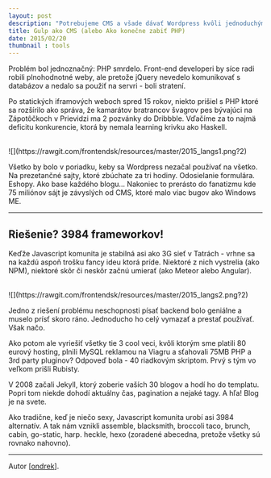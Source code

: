 ```yaml
---
layout: post
description: "Potrebujeme CMS a všade dávať Wordpress kvôli jednoduchým problémom, na ktoré už dnes máme riešenie?"
title: Gulp ako CMS (alebo Ako konečne zabiť PHP)
date: 2015/02/20
thumbnail : tools
---
```



Problém bol jednoznačný: PHP smrdelo. Front-end developeri by síce radi robili plnohodnotné weby,
ale pretože jQuery nevedelo komunikovať s databázov a nedalo sa použiť na servri - boli stratení.

Po statických iframových weboch spred 15 rokov, niekto prišiel s PHP ktoré sa rozšírilo ako správa,
že kamarátov bratrancov švagrov pes bývajúci na Zápotôčkoch v Prievidzi ma 2 pozvánky do Dribbble.
Vďačíme za to najmä deficitu konkurencie, ktorá by nemala learning krivku ako Haskell.

<br>
![](https://rawgit.com/frontendsk/resources/master/2015_langs1.png?2)
<br>

Všetko by bolo v poriadku, keby sa Wordpress nezačal používať na všetko. Na prezetančné sajty, ktoré
zbúchate za tri hodiny. Odosielanie formulára. Eshopy. Ako base každého blogu… Nakoniec to prerásto
do fanatizmu kde 75 miliónov sájt je závyslých od CMS, ktoré malo viac bugov ako Windows ME.

---

## Riešenie? 3984 frameworkov!

Keďže Javascript komunita je stabilná asi ako 3G sieť v Tatrách - vrhne sa na každú aspoň trošku
fancy ideu ktorá príde. Niektoré z nich vystrelia (ako NPM), niektoré skôr či neskôr začnú
umierať (ako Meteor alebo Angular).

<br>
![](https://rawgit.com/frontendsk/resources/master/2015_langs2.png?2)
<br>

Jedno z riešení problému neschopnosti písať backend bolo geniálne a muselo prísť skoro ráno. Jednoducho
ho celý vymazať a prestať používať. Však načo.

Ako potom ale vyriešiť všetky tie 3 cool veci, kvôli ktorým sme platili 80 eurový hosting, plnili
MySQL reklamou na Viagru a sťahovali 75MB PHP a 3rd party pluginov? Odpoveď bola - 40 riadkovým skriptom.
Prvý s tým vo veľkom prišli Rubisty.

V 2008 začali Jekyll, ktorý zoberie vaších 30 blogov a hodí ho do templatu. Popri tom niekde dohodí
aktuálny čas, pagination a nejaké tagy. A hľa! Blog je na svete.

Ako tradične, keď je niečo sexy, Javascript komunita urobí asi 3984 alternatív. A tak nám vznikli
assemble, blacksmith, broccoli taco, brunch, cabin, go-static, harp. heckle, hexo (zoradené abecedna,
pretože všetky sú rovnako nahovno).







---

Autor [[ondrek](http://twitter.com/ondrek)].